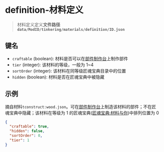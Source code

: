 # definition-材料定义

> 材料定义定义**文件路径`data/ModID/tinkering/materials/definition/ID.json`**

## 键名

- `craftable` (boolean): 材料是否可以在[部件制作台](https://www.mcmod.cn/item/636855.html)上制作部件
- `tier` (integer): 该材料的等级，一般为 1~4
- `sortOrder` (integer): 该材料在同等级匠魂宝典目录中的位置
- `hidden` (boolean): 材料是否在匠魂宝典中被隐藏

## 示例

摘自材料`tconstruct:wood.json`。可在[部件制作台](https://www.mcmod.cn/item/636855.html)上制造该材料的部件；不在匠魂宝典中隐藏；该材料在等级为 1 的匠魂宝典([匠魂宝典:材料与你](https://www.mcmod.cn/item/637290.html))中排列位置为 0

```json
{
  "craftable": true,
  "hidden": false,
  "sortOrder": 0,
  "tier": 1
}
```
